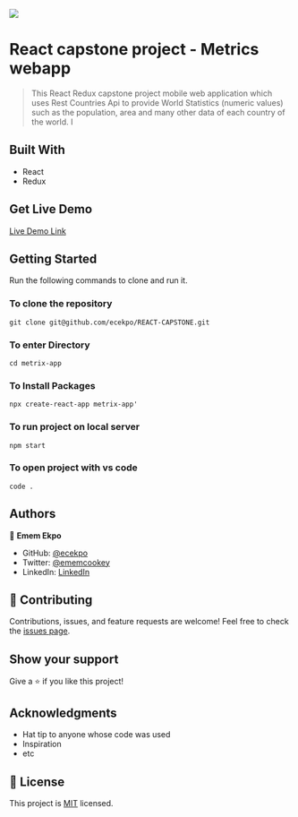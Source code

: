 ![](https://img.shields.io/badge/Microverse-blueviolet)

# React capstone project - Metrics webapp
> This React Redux capstone project mobile web application which uses Rest Countries Api to provide World Statistics (numeric values) such as the population, area and many other data of each country of the world. I

## Built With

- React
- Redux

## Get Live Demo

[Live Demo Link]()


## Getting Started

Run the following commands to clone and run it.

### To clone the repository

  `git clone git@github.com/ecekpo/REACT-CAPSTONE.git`

### To enter Directory

`cd metrix-app`

### To Install Packages

`npx create-react-app metrix-app'`

### To run project on local server

`npm start`

### To open project with vs code 

`code .`

## Authors

👤 **Emem Ekpo**

- GitHub: [@ecekpo](https://https://github.com/ecekpo)
- Twitter: [@ememcookey](https://twitter.com/ememcookey)
- LinkedIn: [LinkedIn](https://www.linkedin.com/in/emem-ekpo)

## 🤝 Contributing
Contributions, issues, and feature requests are welcome!
Feel free to check the [issues page](../../issues/).

## Show your support
Give a ⭐️ if you like this project!

## Acknowledgments
- Hat tip to anyone whose code was used
- Inspiration
- etc

## 📝 License
This project is [MIT](./MIT.md) licensed.

